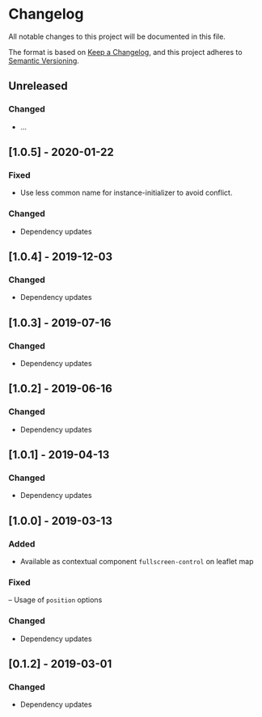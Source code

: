 # Changelog
All notable changes to this project will be documented in this file.

The format is based on [Keep a Changelog](https://keepachangelog.com/en/1.0.0/),
and this project adheres to [Semantic Versioning](https://semver.org/spec/v2.0.0.html).


## Unreleased
### Changed
- …

## [1.0.5] - 2020-01-22
### Fixed
- Use less common name for instance-initializer to avoid conflict.

### Changed
- Dependency updates

## [1.0.4] - 2019-12-03
### Changed
- Dependency updates

## [1.0.3] - 2019-07-16
### Changed
- Dependency updates

## [1.0.2] - 2019-06-16
### Changed
- Dependency updates

## [1.0.1] - 2019-04-13
### Changed
- Dependency updates

## [1.0.0] - 2019-03-13
### Added
- Available as contextual component `fullscreen-control` on leaflet map

### Fixed
– Usage of `position` options

### Changed
- Dependency updates

## [0.1.2] - 2019-03-01
### Changed
- Dependency updates
